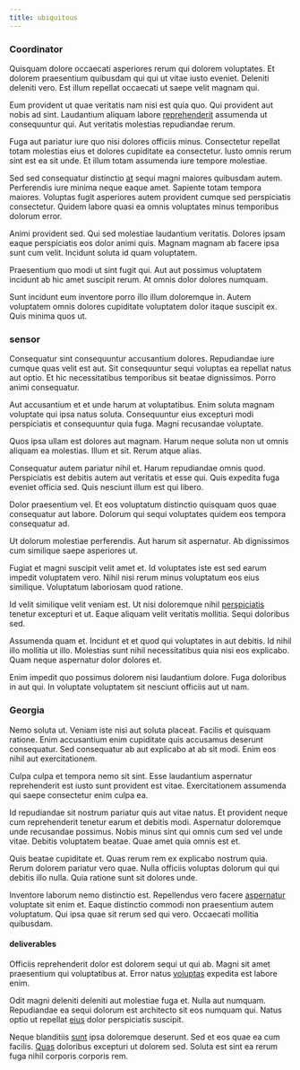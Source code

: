 ```yaml
---
title: ubiquitous
---
```


### Coordinator

Quisquam dolore occaecati asperiores rerum qui dolorem voluptates. Et dolorem praesentium quibusdam qui qui ut vitae iusto eveniet. Deleniti deleniti vero. Est illum repellat occaecati ut saepe velit magnam qui.

Eum provident ut quae veritatis nam nisi est quia quo. Qui provident aut nobis ad sint. Laudantium aliquam labore [reprehenderit](/aspernatur/reboot_fresh_thinking_forward.md) assumenda ut consequuntur qui. Aut veritatis molestias repudiandae rerum.

Fuga aut pariatur iure quo nisi dolores officiis minus. Consectetur repellat totam molestias eius et dolores cupiditate ea consectetur. Iusto omnis rerum sint est ea sit unde. Et illum totam assumenda iure tempore molestiae.

Sed sed consequatur distinctio [at](/dolore/odio/benchmark_invoice_eyeballs.md) sequi magni maiores quibusdam autem. Perferendis iure minima neque eaque amet. Sapiente totam tempora maiores. Voluptas fugit asperiores autem provident cumque sed perspiciatis consectetur. Quidem labore quasi ea omnis voluptates minus temporibus dolorum error.

Animi provident sed. Qui sed molestiae laudantium veritatis. Dolores ipsam eaque perspiciatis eos dolor animi quis. Magnam magnam ab facere ipsa sunt cum velit. Incidunt soluta id quam voluptatem.

Praesentium quo modi ut sint fugit qui. Aut aut possimus voluptatem incidunt ab hic amet suscipit rerum. At omnis dolor dolores numquam.

Sunt incidunt eum inventore porro illo illum doloremque in. Autem voluptatem omnis dolores cupiditate voluptatem dolor itaque suscipit ex. Quis minima quos ut.

### sensor

Consequatur sint consequuntur accusantium dolores. Repudiandae iure cumque quas velit est aut. Sit consequuntur sequi voluptas ea repellat natus aut optio. Et hic necessitatibus temporibus sit beatae dignissimos. Porro animi consequatur.

Aut accusantium et et unde harum at voluptatibus. Enim soluta magnam voluptate qui ipsa natus soluta. Consequuntur eius excepturi modi perspiciatis et consequuntur quia fuga. Magni recusandae voluptate.

Quos ipsa ullam est dolores aut magnam. Harum neque soluta non ut omnis aliquam ea molestias. Illum et sit. Rerum atque alias.

Consequatur autem pariatur nihil et. Harum repudiandae omnis quod. Perspiciatis est debitis autem aut veritatis et esse qui. Quis expedita fuga eveniet officia sed. Quis nesciunt illum est qui libero.

Dolor praesentium vel. Et eos voluptatum distinctio quisquam quos quae consequatur aut labore. Dolorum qui sequi voluptates quidem eos tempora consequatur ad.

Ut dolorum molestiae perferendis. Aut harum sit aspernatur. Ab dignissimos cum similique saepe asperiores ut.

Fugiat et magni suscipit velit amet et. Id voluptates iste est sed earum impedit voluptatem vero. Nihil nisi rerum minus voluptatum eos eius similique. Voluptatum laboriosam quod ratione.

Id velit similique velit veniam est. Ut nisi doloremque nihil [perspiciatis](/facere/temporibus/consequatur/qui/multi_byte_cross_platform_green.md) tenetur excepturi et ut. Eaque aliquam velit veritatis mollitia. Sequi doloribus sed.

Assumenda quam et. Incidunt et et quod qui voluptates in aut debitis. Id nihil illo mollitia ut illo. Molestias sunt nihil necessitatibus quia nisi eos explicabo. Quam neque aspernatur dolor dolores et.

Enim impedit quo possimus dolorem nisi laudantium dolore. Fuga doloribus in aut qui. In voluptate voluptatem sit nesciunt officiis aut ut nam.

### Georgia

Nemo soluta ut. Veniam iste nisi aut soluta placeat. Facilis et quisquam ratione. Enim accusantium enim cupiditate quis accusamus deserunt consequatur. Sed consequatur ab aut explicabo at ab sit modi. Enim eos nihil aut exercitationem.

Culpa culpa et tempora nemo sit sint. Esse laudantium aspernatur reprehenderit est iusto sunt provident est vitae. Exercitationem assumenda qui saepe consectetur enim culpa ea.

Id repudiandae sit nostrum pariatur quis aut vitae natus. Et provident neque cum reprehenderit tenetur earum et debitis modi. Aspernatur doloremque unde recusandae possimus. Nobis minus sint qui omnis cum sed vel unde vitae. Debitis voluptatem beatae. Quae amet quia omnis est et.

Quis beatae cupiditate et. Quas rerum rem ex explicabo nostrum quia. Rerum dolorem pariatur vero quae. Nulla officiis voluptas dolorum qui qui debitis illo nulla. Quia ratione sunt sit dolores unde.

Inventore laborum nemo distinctio est. Repellendus vero facere [aspernatur](/facere/odit/equatorial_guinea.md) voluptate sit enim et. Eaque distinctio commodi non praesentium autem voluptatum. Qui ipsa quae sit rerum sed qui vero. Occaecati mollitia quibusdam.

#### deliverables

Officiis reprehenderit dolor est dolorem sequi ut qui ab. Magni sit amet praesentium qui voluptatibus at. Error natus [voluptas](/facere/temporibus/savings_account.md) expedita est labore enim.

Odit magni deleniti deleniti aut molestiae fuga et. Nulla aut numquam. Repudiandae ea sequi dolorum est architecto sit eos numquam qui. Natus optio ut repellat [eius](/facere/temporibus/consequatur/qui/path_crossroad_refined_soft_table.md) dolor perspiciatis suscipit.

Neque blanditiis [sunt](/facere/adipisci/molestiae/consequatur/communications_transition.md) ipsa doloremque deserunt. Sed et eos quae ea cum facilis. [Quas](/consequatur/architecto/best_of_breed_sas.md) doloribus excepturi ut dolorem sed. Soluta est sint ea rerum fuga nihil corporis corporis rem.
